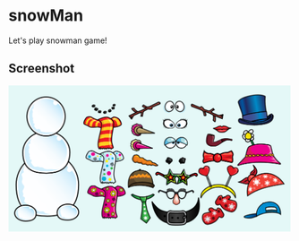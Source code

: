 # snowMan
Let's play snowman game!

## Screenshot

![screenshot_1](https://github.com/sreegodavarthi/snowMan/blob/master/snowman.PNG)
